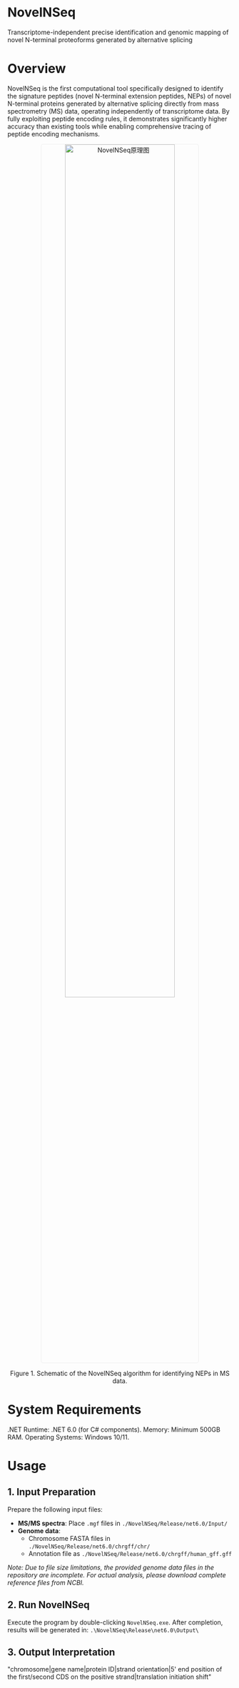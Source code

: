 # NovelNSeq
Transcriptome-independent precise identification and genomic mapping of novel N-terminal proteoforms generated by alternative splicing

# Overview
NovelNSeq is the first computational tool specifically designed to identify the signature peptides (novel N-terminal extension peptides, NEPs) of novel N-terminal proteins generated by alternative splicing directly from mass spectrometry (MS) data, operating independently of transcriptome data. By fully exploiting peptide encoding rules, it demonstrates significantly higher accuracy than existing tools while enabling comprehensive tracing of peptide encoding mechanisms.
<div align="center">
  <img src="https://github.com/user-attachments/assets/9805560f-9d26-4701-acc8-f26a0eecdfb3" 
       alt="NovelNSeq原理图" 
       width="70%" 
       style="border: 1px solid #eee; border-radius: 5px;"/>
</div>
<p align="center">
  Figure 1. Schematic of the NovelNSeq algorithm for identifying NEPs in MS data.
</p>

# System Requirements
.NET Runtime: .NET 6.0 (for C# components). Memory: Minimum 500GB RAM. Operating Systems: Windows 10/11.

# Usage
## 1. Input Preparation
Prepare the following input files:
- **MS/MS spectra**: Place `.mgf` files in `./NovelNSeq/Release/net6.0/Input/`
- **Genome data**:
  - Chromosome FASTA files in `./NovelNSeq/Release/net6.0/chrgff/chr/`
  - Annotation file as `./NovelNSeq/Release/net6.0/chrgff/human_gff.gff`

*Note: Due to file size limitations, the provided genome data files in the repository are incomplete. For actual analysis, please download complete reference files from NCBI.*
## 2. Run NovelNSeq
Execute the program by double-clicking `NovelNSeq.exe`. After completion, results will be generated in: `.\NovelNSeq\Release\net6.0\Output\`

## 3. Output Interpretation
"chromosome|gene name|protein ID|strand orientation|5' end position of the first/second CDS on the positive strand|translation initiation shift"
